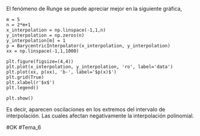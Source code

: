 El fenómeno de Runge se puede apreciar mejor en la siguiente gráfica,
```run-python
m = 5
n = 2*m+1
x_interpolation = np.linspace(-1,1,n)
y_interpolation = np.zeros(n)
y_interpolation[m] = 1
p = BarycentricInterpolator(x_interpolation, y_interpolation)
xx = np.linspace(-1,1,1000)

plt.figure(figsize=(4,4))
plt.plot(x_interpolation, y_interpolation, 'ro', label='data')
plt.plot(xx, p(xx), 'b-', label='$p(x)$')
plt.grid(True)
plt.xlabel(r'$x$')
plt.legend()

plt.show()
```

Es decir, aparecen oscilaciones en los extremos del intervalo de interpolación. Las cuales afectan negativamente la interpolación polinomial.

#OK 
#Tema_6